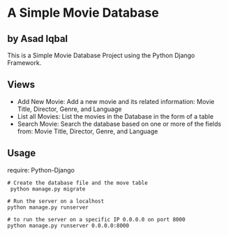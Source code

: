 # A Simple Movie Database
##  by Asad Iqbal

This is a Simple Movie Database Project using the Python Django Framework.

Views
-----

* Add New Movie: Add a new movie and its related information: Movie Title, Director, Genre, and Language
* List all Movies: List the movies in the Database in the form of a table
* Search Movie: Search the database based on one or more of the fields from: Movie Title, Director, Genre, and Language

Usage
----
require: Python-Django
 ```
 # Create the database file and the move table
  python manage.py migrate
 
 # Run the server on a localhost
 python manage.py runserver
 
 # to run the server on a specific IP 0.0.0.0 on port 8000
 python manage.py runserver 0.0.0.0:8000
 ```


